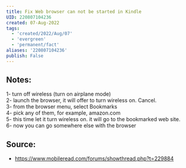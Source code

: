 ```yaml
---
title: Fix Web browser can not be started in Kindle
UID: 220807104236
created: 07-Aug-2022
tags:
  - 'created/2022/Aug/07'
  - 'evergreen'
  - 'permanent/fact'
aliases: '220807104236'
publish: False
---
```

## Notes:


1- turn off wireless (turn on airplane mode)  
2- launch the browser, it will offer to turn wireless on. Cancel.  
3- from the browser menu, select Bookmarks  
4- pick any of them, for example, amazon.com  
5- this time let it turn wireless on. it will go to the bookmarked web site.  
6- now you can go somewhere else with the browser


## Source:
- https://www.mobileread.com/forums/showthread.php?t=229884